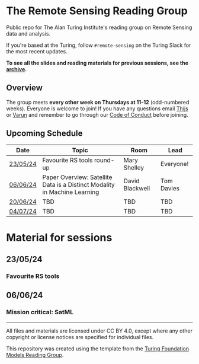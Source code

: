 # The Remote Sensing Reading Group

Public repo for The Alan Turing Institute's reading group on Remote Sensing data and analysis.

If you're based at the Turing, follow `#remote-sensing` on the Turing Slack for the most recent updates.

**To see all the slides and reading materials for previous sessions, see the [archive](PREVIOUS.md).**


## Overview

The group meets <b>every other week on Thursdays at 11-12</b> (odd-numbered weeks). Everyone is welcome to join! If you have any questions email [Thijs](mailto:t.vanderplas@turing.ac.uk) or [Varun](mailto:vchhabra@turing.ac.uk) and remember to go through our [Code of Conduct](CodeOfConduct.md) before joining.

## Upcoming Schedule

|Date | Topic | Room | Lead |
| --- | ----- | ---- | ---- |
| [23/05/24](#060624) | Favourite RS tools round-up |  Mary Shelley | Everyone! |
| [06/06/24](#230524) | Paper Overview: Satellite Data is a Distinct Modality in Machine Learning | David Blackwell | Tom Davies  |
| [20/06/24](#060624) | TBD | TBD | TBD |
| [04/07/24](#200624) | TBD | TBD | TBD |


# Material for sessions

## 23/05/24
### Favourite RS tools

## 06/06/24
### Mission critical: SatML

---
All files and materials are licensed under CC BY 4.0, except where any other copyright or license notices are specified for individual files.

This repository was created using the template from the [Turing Foundation Models Reading Group](https://github.com/alan-turing-institute/foundation-models-reading-group). 
